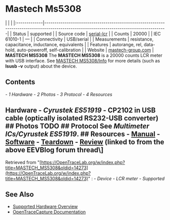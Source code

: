 # Mastech Ms5308
| | | |:-------------|------------------------------------------------------------------------------------------------------------------------------------------| | Status | supported | | Source code | [serial-lcr](http://github.com/OpenTraceLab/?p=OpenTraceCapture.git;a=tree;f=src/hardware/serial-lcr) | | Counts | 20000 | | IEC 61010-1 | — | | Connectivity | USB/serial | | Measurements | resistance, capacitance, inductance, equivalents | | Features | autorange, rel, data-hold, auto-poweroff, self-calibration | | Website | [mastech-group.com](http://www.mastech-group.com/products.php?cate=104&PNo=75) | **MASTECH MS5308** The **MASTECH MS5308** is a 20000 counts LCR meter with USB interface. See [MASTECH MS5308/Info](https://OpenTraceLab.org/w/index.php?title=MASTECH_MS5308/Info&action=edit&redlink=1 "MASTECH MS5308/Info \(page does not exist\)") for more details (such as **lsusb -v** output) about the device.
## Contents
\- *1 Hardware* \- *2 Photos* \- *3 Protocol* \- *4 Resources*
## Hardware \- *Cyrustek ES51919* \- CP2102 in USB cable (optically isolated RS232-USB converter) ## Photos TODO ## Protocol See *Multimeter ICs/Cyrustek ES51919*. ## Resources \- [Manual](http://www.mastech-group.com/download_s.php?id=201) \- [Software](http://www.mastech-group.com/download_s.php?id=219) \- [Teardown](https://www.eevblog.com/forum/testgear/mastech-ms5308-lcr-meter-with-esr-measurement-on-discount-at-the-moment/msg95405/#msg95405) \- [Review](http://www.youtube.com/watch?v=9el9mW5woSM) (linked to from the above EEVBlog forum thread\\]
Retrieved from "[https://OpenTraceLab.org/w/index.php?title=MASTECH_MS5308&oldid=14273](https://OpenTraceLab.org/w/index.php?title=MASTECH_MS5308&oldid=14273)"
: \- *Device* \- *LCR meter* \- *Supported*
## See Also
- [Supported Hardware Overview](../supported-hardware.md)
- [OpenTraceCapture Documentation](../../opentracecapture/overview.md)
